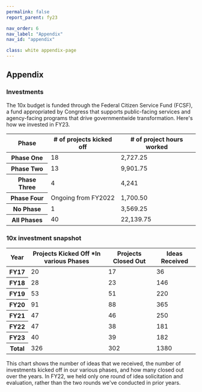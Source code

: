```yaml
---
permalink: false
report_parent: fy23

nav_order: 6
nav_label: "Appendix"
nav_id: "appendix"

class: white appendix-page
---
```

## Appendix

### Investments

The 10x budget is funded through the Federal Citizen Service Fund (FCSF), a fund appropriated by Congress that supports public-facing services and agency-facing programs that drive governmentwide transformation. Here's how we invested in FY23.

<table class="usa-table usa-table--striped usa-table--stacked">
  <thead>
    <tr>
      <th scope="col">Phase</th>
      <th scope="col"># of projects kicked off</th>
      <th scope="col"># of project hours worked</th>
    </tr>
  </thead>
  <tbody>
    <tr>
      <th data-label="Phase" scope="row">Phase One</th>
      <td data-label="# of projects kicked off">18</td>
      <td data-label="# of project hours worked">2,727.25</td>
    </tr>
    <tr>
      <th data-label="Phase" scope="row">Phase Two</th>
      <td data-label="# of projects kicked off">13</td>
      <td data-label="# of project hours worked">9,901.75</td>
    </tr>
    <tr>
      <th data-label="Phase" scope="row">Phase Three</th>
      <td data-label="# of projects kicked off">4</td>
      <td data-label="# of project hours worked">4,241</td>
    </tr>
    <tr>
      <th data-label="Phase" scope="row">Phase Four</th>
      <td data-label="# of projects kicked off">Ongoing from FY2022</td>
      <td data-label="# of project hours worked">1,700.50</td>
    </tr>
    <tr>
      <th data-label="Phase" scope="row">No Phase</th>
      <td data-label="# of projects kicked off">1</td>
      <td data-label="# of project hours worked">3,569.25</td>
    </tr>
    <tr>
      <th data-label="Phase" scope="row" scope="row">All Phases</th>
      <td data-label="# of projects kicked off">40</td>
      <td data-label="# of project hours worked">22,139.75</td>
    </tr>
  </tbody>
</table>

### 10x investment snapshot

<table class="usa-table usa-table--striped usa-table--stacked">
  <thead>
    <tr>
      <th scope="col">Year</th>
      <th scope="col">Projects Kicked Off *In various Phases</th>
      <th scope="col">Projects Closed Out</th>
      <th scope="col">Ideas Received</th>
    </tr>
  </thead>
  <tbody>
    <tr>
      <th data-label="Year" scope="row">FY17</th>
      <td data-label="Projects Kicked Off *In various Phases">20</td>
      <td data-label="Projects Closed Out">17</td>
      <td data-label="Ideas Received">36</td>
    </tr>
    <tr>
      <th data-label="Year" scope="row">FY18</th>
      <td data-label="Projects Kicked Off *In various Phases">28</td>
      <td data-label="Projects Closed Out">23</td>
      <td data-label="Ideas Received">146</td>
    </tr>
    <tr>
      <th data-label="Year" scope="row">FY19</th>
      <td data-label="Projects Kicked Off *In various Phases">53</td>
      <td data-label="Projects Closed Out">51</td>
      <td data-label="Ideas Received">220</td>
    </tr>
    <tr>
      <th data-label="Year" scope="row">FY20</th>
      <td data-label="Projects Kicked Off *In various Phases">91</td>
      <td data-label="Projects Closed Out">88</td>
      <td data-label="Ideas Received">365</td>
    </tr>
    <tr>
      <th data-label="Year" scope="row">FY21</th>
      <td data-label="Projects Kicked Off *In various Phases">47</td>
      <td data-label="Projects Closed Out">46</td>
      <td data-label="Ideas Received">250</td>
    </tr>
    <tr>
      <th data-label="Year" scope="row">FY22</th>
      <td data-label="Projects Kicked Off *In various Phases">47</td>
      <td data-label="Projects Closed Out">38</td>
      <td data-label="Ideas Received">181</td>
    </tr>
    <tr>
      <th data-label="Year" scope="row">FY23</th>
      <td data-label="Projects Kicked Off *In various Phases">40</td>
      <td data-label="Projects Closed Out">39</td>
      <td data-label="Ideas Received">182</td>
    </tr>
    <tr>
      <th data-label="Year" scope="row">Total</th>
      <td data-label="Projects Kicked Off *In various Phases">326</td>
      <td data-label="Projects Closed Out">302</td>
      <td data-label="Ideas Received">1380</td>
    </tr>
  </tbody>
</table>

This chart shows the number of ideas that we received, the number of investments kicked off in our various phases, and how many closed out over the years. In FY22, we held only one round of idea solicitation and evaluation, rather than the two rounds we've conducted in prior years.